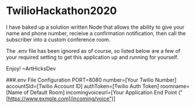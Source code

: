 # TwilioHackathon2020
I have baked up a solution written Node that allows the ability to 
give your name and phone number, recieive a confirmation notification, then 
call the subscriber into a custom conference room.

The .env file has been ignored as of course, so listed below are a few of your required setting to get this application up and running for yourself.

Enjoy!
~ArtHicksDev


###.env File Configuration
PORT=8080
number=[Your Twilio Number]
accountSid=[Twilio Account ID]
authToken=[Twilio Auth Token]
roomname=[Name of Default Room]
incomingvoiceurl=[Your Application End Point ("[https://www.exmple.com]/incoming/voice")]
